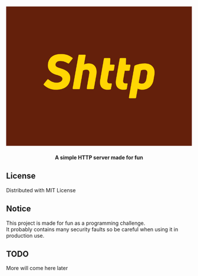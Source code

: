 <p align="center">
  <img src="https://raw.githubusercontent.com/Bilaboz/Shttp-server/master/shttp.png">
  <h4 align="center">A simple HTTP server made for fun</h4>
</p>

## License

Distributed with MIT License

## Notice

This project is made for fun as a programming challenge.<br>
It probably contains many security faults so be careful when using it in production use.

## TODO

More will come here later

